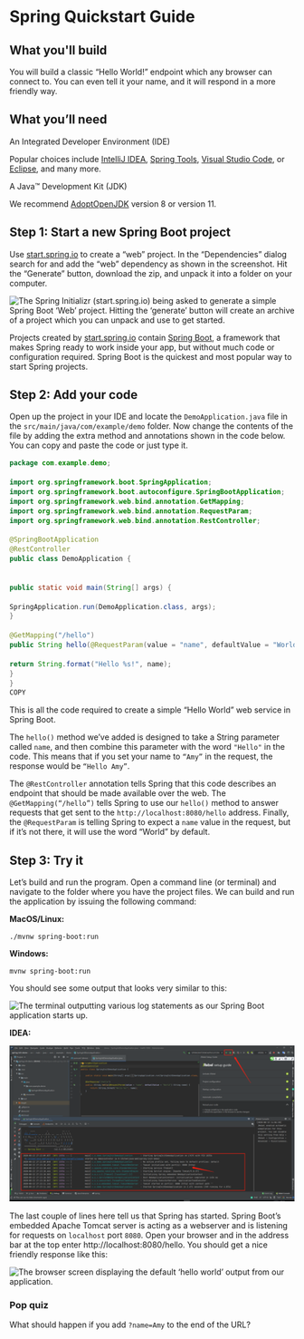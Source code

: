 # Spring Quickstart Guide

## What you'll build

You will build a classic “Hello World!” endpoint which any browser can connect to. You can even tell it your name, and it will respond in a more friendly way.

## What you’ll need

An Integrated Developer Environment (IDE)

Popular choices include [IntelliJ IDEA](https://www.jetbrains.com/idea/), [Spring Tools](https://spring.io/tools), [Visual Studio Code](https://code.visualstudio.com/docs/languages/java), or [Eclipse](https://www.eclipse.org/downloads/packages/), and many more.

A Java™ Development Kit (JDK)

We recommend [AdoptOpenJDK](https://adoptopenjdk.net/) version 8 or version 11.

## Step 1: Start a new Spring Boot project

Use [start.spring.io](https://start.spring.io/) to create a “web” project. In the “Dependencies” dialog search for and add the “web” dependency as shown in the screenshot. Hit the “Generate” button, download the zip, and unpack it into a folder on your computer.

![The Spring Initializr (start.spring.io) being asked to generate a simple Spring Boot ‘Web’ project. Hitting the ‘generate’ button will create an archive of a project which you can unpack and use to get started.](https://spring.io/images/quick-img-1-12bfde9c5c280b1940d85dee3d81772d.png)

Projects created by [start.spring.io](https://start.spring.io/) contain [Spring Boot](https://spring.io/projects/spring-boot), a framework that makes Spring ready to work inside your app, but without much code or configuration required. Spring Boot is the quickest and most popular way to start Spring projects.

## Step 2: Add your code

Open up the project in your IDE and locate the `DemoApplication.java` file in the `src/main/java/com/example/demo` folder. Now change the contents of the file by adding the extra method and annotations shown in the code below. You can copy and paste the code or just type it.

```java
package com.example.demo;

import org.springframework.boot.SpringApplication;
import org.springframework.boot.autoconfigure.SpringBootApplication;
import org.springframework.web.bind.annotation.GetMapping;
import org.springframework.web.bind.annotation.RequestParam;
import org.springframework.web.bind.annotation.RestController;

@SpringBootApplication
@RestController
public class DemoApplication {


public static void main(String[] args) {

SpringApplication.run(DemoApplication.class, args);
}

@GetMapping("/hello")
public String hello(@RequestParam(value = "name", defaultValue = "World") String name) {

return String.format("Hello %s!", name);
}
}
COPY
```

This is all the code required to create a simple “Hello World” web service in Spring Boot.

The `hello()` method we’ve added is designed to take a String parameter called `name`, and then combine this parameter with the word `"Hello"` in the code. This means that if you set your name to `“Amy”` in the request, the response would be `“Hello Amy”`.

The `@RestController` annotation tells Spring that this code describes an endpoint that should be made available over the web. The `@GetMapping(“/hello”)` tells Spring to use our `hello()` method to answer requests that get sent to the `http://localhost:8080/hello` address. Finally, the `@RequestParam` is telling Spring to expect a `name` value in the request, but if it’s not there, it will use the word “World” by default.

## Step 3: Try it

Let’s build and run the program. Open a command line (or terminal) and navigate to the folder where you have the project files. We can build and run the application by issuing the following command:

**MacOS/Linux:**

```
./mvnw spring-boot:run
```



**Windows:**

```
mvnw spring-boot:run
```



You should see some output that looks very similar to this:

![The terminal outputting various log statements as our Spring Boot application starts up.](https://spring.io/images/quick-img2-ac5ae88c60ffaa062234a580f9f1abc3.png)

**IDEA:**

![image-20200813171410314](pics/image-20200813171410314.png)

The last couple of lines here tell us that Spring has started. Spring Boot’s embedded Apache Tomcat server is acting as a webserver and is listening for requests on `localhost` port `8080`. Open your browser and in the address bar at the top enter http://localhost:8080/hello. You should get a nice friendly response like this:

![The browser screen displaying the default ‘hello world’ output from our application.](https://spring.io/images/quick-img3-afa0a1fe446db8e3c8c7a8d9ca532d23.png)

### Pop quiz

What should happen if you add `?name=Amy` to the end of the URL?